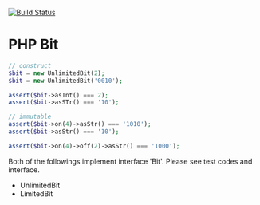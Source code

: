 [![Build Status](https://travis-ci.org/mitsuru793/php-bit.svg?branch=master)](https://travis-ci.org/mitsuru793/php-bit)

# PHP Bit

```php
// construct
$bit = new UnlimitedBit(2);
$bit = new UnlimitedBit('0010');

assert($bit->asInt() === 2);
assert($bit->asSTr() === '10');

// immutable
assert($bit->on(4)->asStr() === '1010');
assert($bit->asStr() === '10');

assert($bit->on(4)->off(2)->asStr() === '1000');
```

Both of the followings implement interface 'Bit'. Please see test codes and interface.

* UnlimitedBit
* LimitedBit
